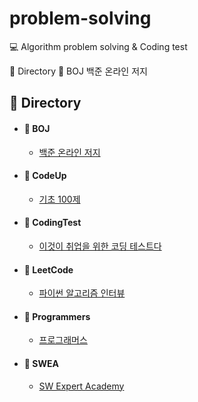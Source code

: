 # problem-solving
💻 Algorithm problem solving &amp; Coding test

📂 Directory
📌 BOJ
백준 온라인 저지


## :open_file_folder: Directory
 - #### :pushpin: BOJ
   - [백준 온라인 저지](https://github.com/sangm1n/problem-solving/tree/master/BOJ)
 - #### :pushpin: CodeUp	
   - [기초 100제](https://github.com/sangm1n/problem-solving/tree/master/CodeUp)	
 - #### :pushpin: CodingTest	
   - [이것이 취업을 위한 코딩 테스트다](https://github.com/sangm1n/problem-solving/tree/master/CodingTest)
 - #### :pushpin: LeetCode	
   - [파이썬 알고리즘 인터뷰](https://github.com/sangm1n/problem-solving/tree/master/LeetCode)	
 - #### :pushpin: Programmers
   - [프로그래머스](https://github.com/sangm1n/problem-solving/tree/master/Programmers)	
 - #### :pushpin: SWEA
   - [SW Expert Academy](https://github.com/sangm1n/problem-solving/tree/master/SWEA) 
